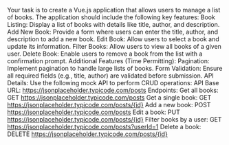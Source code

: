 Your task is to create a Vue.js application that allows users to manage a list of books. The application should include the following key features:
Book Listing: Display a list of books with details like title, author, and description.
Add New Book: Provide a form where users can enter the title, author, and description to add a new book.
Edit Book: Allow users to select a book and update its information.
Filter Books: Allow users to view all books of a given user.
Delete Book: Enable users to remove a book from the list with a confirmation prompt.
Additional Features (Time Permitting):
Pagination: Implement pagination to handle large lists of books.
Form Validation: Ensure all required fields (e.g., title, author) are validated before submission.
API Details: Use the following mock API to perform CRUD operations:
API Base URL: https://jsonplaceholder.typicode.com/posts
Endpoints:
Get all books: GET https://jsonplaceholder.typicode.com/posts 
Get a single book: GET https://jsonplaceholder.typicode.com/posts/{id} 
Add a new book: POST https://jsonplaceholder.typicode.com/posts 
Edit a book: PUT https://jsonplaceholder.typicode.com/posts/{id} 
Filter books by a user: GET https://jsonplaceholder.typicode.com/posts?userId=1 
Delete a book: DELETE https://jsonplaceholder.typicode.com/posts/{id}
